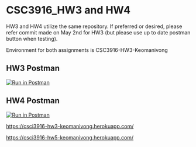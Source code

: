 # CSC3916_HW3 and HW4

HW3 and HW4 utilize the same repository. If preferred or desired, please refer commit made on May 2nd for HW3 (but please use up to date postman button when testing).

Environment for both assignments is CSC3916-HW3-Keomanivong

## HW3 Postman


[![Run in Postman](https://run.pstmn.io/button.svg)](https://app.getpostman.com/run-collection/26db68340d5bba6a8280?action=collection%2Fimport#?env%5BCSC3916-HW3-Keomanivong%5D=W3sia2V5IjoidXNlcm5hbWUiLCJ2YWx1ZSI6IiIsImVuYWJsZWQiOnRydWV9LHsia2V5IjoicGFzc3dvcmQiLCJ2YWx1ZSI6IiIsImVuYWJsZWQiOnRydWV9LHsia2V5IjoidG9rZW4iLCJ2YWx1ZSI6IiIsImVuYWJsZWQiOnRydWV9XQ==)

## HW4 Postman
[![Run in Postman](https://run.pstmn.io/button.svg)](https://app.getpostman.com/run-collection/f415be870890a2fbe403?action=collection%2Fimport#?env%5BCSC3916-HW3-Keomanivong%5D=W3sia2V5IjoidXNlcm5hbWUiLCJ2YWx1ZSI6IiIsImVuYWJsZWQiOnRydWV9LHsia2V5IjoicGFzc3dvcmQiLCJ2YWx1ZSI6IiIsImVuYWJsZWQiOnRydWV9LHsia2V5IjoidG9rZW4iLCJ2YWx1ZSI6IiIsImVuYWJsZWQiOnRydWV9XQ==)

https://csci3916-hw3-keomanivong.herokuapp.com/

https://csci3916-hw5-keomanivong.herokuapp.com/
